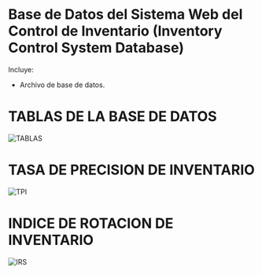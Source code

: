 # Base de Datos del Sistema Web del Control de Inventario (Inventory Control System Database)
Incluye:
- Archivo de base de datos.
# TABLAS DE LA BASE DE DATOS
![TABLAS](https://github.com/JoseEspinozaMiranda/Inventory-Control-System-Database/assets/59947991/53e1240c-12bc-438a-a637-530ffa30bb1f)

# TASA DE PRECISION DE INVENTARIO
![TPI](https://github.com/JoseEspinozaMiranda/Inventory-Control-System-Database/assets/59947991/e057fb89-1283-4053-8d9c-1b08272d247b)

# INDICE DE ROTACION DE INVENTARIO
![IRS](https://github.com/JoseEspinozaMiranda/Inventory-Control-System-Database/assets/59947991/7d1d89a3-8630-40a8-bdbf-7bbae8649ce3)

